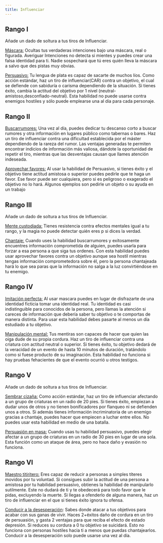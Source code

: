 ```yaml
---
title: Influenciar
---
```


## Rango I

Añade un dado de soltura a tus tiros de Influenciar.

<u>Máscara:</u> Ocultas tus verdaderas intenciones bajo una máscara, real o figurada. Averiguar Intenciones no detecta si mientes y puedes crear una falsa identidad para ti. Nadie sospechará que tú eres quién lleva la máscara a salvo que des pistas muy obvias.

<u>Persuasivo:</u> Tu lengua de plata es capaz de sacarte de muchos líos. Como acción estándar, haz un tiro de influenciar(CAR) contra un objetivo, el cual se defiende con sabiduría o carisma dependiendo de la situación. Si tienes éxito, cambia la actitud del objetivo por 1 nivel (neutral-amistoso,desconfiado-neutral). Esta habilidad no puede usarse contra enemigos hostiles y sólo puede emplearse una al día para cada personaje.

## Rango II

<u>Buscarrumores:</u> Una vez al día, puedes dedicar tu descanso corto a buscar rumores y otra información en lugares público como tabernas o bares. Haz un tiro de influenciar contra una dificultad establecida por el máster dependiendo de la rareza del rumor. Las ventajas generadas te permiten encontrar indicios de información más valiosa, dándote la oportunidad de repetir el tiro, mientras que las desventajas causan que llames atención indeseada.

<u>Aprovechar favores:</u> Al usar la habilidad de Persuasivo, si tienes éxito y el objetivo tiene actitud amistosa o superior puedes pedirle que te haga un favor. Ese favor puede ser cualquiera, pero si es peligroso o exagerado el objetivo no lo hará. Algunos ejemplos son pedirle un objeto o su ayuda en un trabajo

## Rango III

Añade un dado de soltura a tus tiros de Influenciar.

<u>Mente custodiada:</u> Tienes resistencia contra efectos mentales igual a tu rango, y la magia no puede detectar quién eres p si dices la verdad.

<u>Chantaje:</u> Cuando uses la habilidad buscarrumores y exitosamente encuentres información comprometida de alguien, puedes usarla para forzar a esa persona a que siga tus ordenes. Con esta habilidad puedes usar aprovechar favores contra un objetivo aunque sea hostil mientras tengas información comprometedora sobre él, pero la persona chantajeada hará lo que sea paras que la información no salga a la luz convirtiéndose en tu enemigo.

## Rango IV

<u>Imitación perfecta:</u> Al usar mascara puedes en lugar de disfrazarte de una identidad ficticia tomar una identidad real. Tu identidad es casi indistinguible para conocidos de la persona, pero llamas la atención si careces de información que debería saber tu objetivo o te comportas de manera distinta. Para usar esta habilidad debes pasarte al menos un día estudiado a tu objetivo.

<u>Manipulación mental:</u> Tus mentiras son capaces de hacer que quien las oiga dude de su propia cordura. Haz un tiro de influenciar contra una criatura con actitud neutral o superior. Si tienes éxito, tu objetivo dedará de la veracidad de un evento de hasta 10 minutos de duración, tratándolo como si fuese producto de su imaginación. Esta habilidad no funciona si hay pruebas fehacientes de que el evento ocurrió u otros testigos.

## Rango V

Añade un dado de soltura a tus tiros de Influenciar.

<u>Sembrar cizaña:</u> Como acción estándar, haz un tiro de influenciar  afectando a un grupo de criaturas en un radio de 20 pies. Si tienes éxito, empiezan a dudar unos de otros y no tienen bonificadores por flanqueo ni se defienden unos a otros. Si además tienes información incriminatoria de un enemigo gracias a chantaje, puedes hacer que empiecen a luchar entre ellos. No puedes usar esta habilidad en medio de una batalla.

<u>Persuasión en masa:</u> Cuando usas tu habilidad persuasivo, puedes elegir afectar a un grupo de criaturas en un radio de 30 pies en lugar de una sola. Esta función como un ataque de área, pero no hace daño y evasión no funciona.

## Rango VI

<u>Maestro titiritero:</u> Eres capaz de reducir a personas a simples títeres movidos por tu voluntad. Si consigues subir la actitud de una persona a amistosa por tu habilidad persuasivo, obtienes la habilidad de manipularlo sutilmente. Este no dudará de ti y te obedecerá para todo favor que le pidas, excluyendo la muerte. Si llegas a ofenderlo de alguna manera, haz un tiro de influenciar en el que si tienes éxito ignora tu ofensa.

<u>Conducir a la desesperación</u>: Sabes donde atacar a tus objetivos para acabar con sus ganas de vivir. Haces 2+éxitos daño de cordura en un tiro de persuasión, y gasta 2 ventajas para que reciba el efecto de estado depresión. Si reduces su cordura a 0 tu objetivo se suicidará. Esto no funciona con personas hostiles hacia ti a menos que puedas chantajearlos. Conducir a la desesperación solo puede usarse una vez al día.

